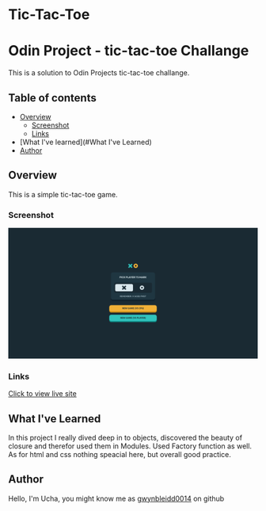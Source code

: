 # Tic-Tac-Toe

# Odin Project - tic-tac-toe Challange

This is a solution to Odin Projects tic-tac-toe challange.

## Table of contents

- [Overview](#overview)
  - [Screenshot](#screenshot)
  - [Links](#links)
- [What I've learned](#What I've Learned)
- [Author](#author)

## Overview

This is a simple tic-tac-toe game.

### Screenshot

![Desktop View](./screenshot.png)

### Links

[Click to view live site](https://gwynbleidd0014.github.io/tic-tac-toe/)


## What I've Learned
In this project I really dived deep in to objects, discovered the beauty of closure and therefor used them in Modules. Used Factory function as well.
As for html and css nothing speacial here, but overall good practice.
## Author

Hello, I'm Ucha, you might know me as [gwynbleidd0014](https://github.com/gwynbleidd0014) on github

